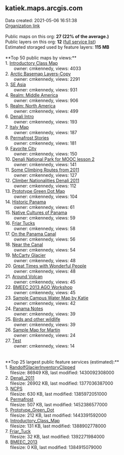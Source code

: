 <h2>katiek.maps.arcgis.com</h2> Data created: 2021-05-06 16:51:38 <br /><a target='new' href='https://katiek.maps.arcgis.com'>Organization link</a><br /><br />Public maps on this org: <b>27 (22% of the average.)</b><br />Public layers on this org: <b>12 </b>(<a target='new' href='https://services.arcgis.com/xixMkgM9qjl4kQgC/ArcGIS/rest/services'>full service list</a>)<br />Estimated storaged used by feature layers: <b>115 MB</b><br /><br />**Top 50 public maps by views:**<br />  1. <a target='new' href='https://www.arcgis.com/home/item.html?id=ea9ce433cf0944f9b6c7f84a6891f3b6'>Introductory Class Map</a> <br />  &nbsp;&nbsp;&nbsp;&nbsp; &nbsp;&nbsp;owner: cmkennedy, views: 4033<br />  2. <a target='new' href='https://www.arcgis.com/home/item.html?id=e1c467571a6b4fc6a99b5686d95fb299'>Arctic Basemap Layers-Copy</a> <br />  &nbsp;&nbsp;&nbsp;&nbsp; &nbsp;&nbsp;owner: cmkennedy, views: 2291<br />  3. <a target='new' href='https://www.arcgis.com/home/item.html?id=c583b3b9a82b443db9b0163813490db2'>SE Asia</a> <br />  &nbsp;&nbsp;&nbsp;&nbsp; &nbsp;&nbsp;owner: cmkennedy, views: 931<br />  4. <a target='new' href='https://www.arcgis.com/home/item.html?id=c3b8f92291704d4496ecc0a80e7c5925'>Realm: Middle America</a> <br />  &nbsp;&nbsp;&nbsp;&nbsp; &nbsp;&nbsp;owner: cmkennedy, views: 906<br />  5. <a target='new' href='https://www.arcgis.com/home/item.html?id=349e4e4c930c47fba1f36f372c979853'>Realm: North America</a> <br />  &nbsp;&nbsp;&nbsp;&nbsp; &nbsp;&nbsp;owner: cmkennedy, views: 499<br />  6. <a target='new' href='https://www.arcgis.com/home/item.html?id=f9699530dd5c4f0793adaf112cb57c37'>Denali Intro</a> <br />  &nbsp;&nbsp;&nbsp;&nbsp; &nbsp;&nbsp;owner: cmkennedy, views: 193<br />  7. <a target='new' href='https://www.arcgis.com/home/item.html?id=b0746c6f94b24e35957db4d2b0cf03e4'>Italy Map</a> <br />  &nbsp;&nbsp;&nbsp;&nbsp; &nbsp;&nbsp;owner: cmkennedy, views: 187<br />  8. <a target='new' href='https://www.arcgis.com/home/item.html?id=1a37f1df1f174698bd3077296cafcf7f'>Permafrost Stories</a> <br />  &nbsp;&nbsp;&nbsp;&nbsp; &nbsp;&nbsp;owner: cmkennedy, views: 181<br />  9. <a target='new' href='https://www.arcgis.com/home/item.html?id=9ea9237489d845cd85ca6c08af54f87c'>Favorite City</a> <br />  &nbsp;&nbsp;&nbsp;&nbsp; &nbsp;&nbsp;owner: cmkennedy, views: 150<br />  10. <a target='new' href='https://www.arcgis.com/home/item.html?id=ff0ef97f781e48feaa9eaf48bb6bca19'>Denali National Park for MOOC lesson 2</a> <br />  &nbsp;&nbsp;&nbsp;&nbsp; &nbsp;&nbsp;owner: cmkennedy, views: 141<br />  11. <a target='new' href='https://www.arcgis.com/home/item.html?id=9db53879b32a457981fee3b46d1de9c3'>Some Climbing Routes from 2011</a> <br />  &nbsp;&nbsp;&nbsp;&nbsp; &nbsp;&nbsp;owner: cmkennedy, views: 127<br />  12. <a target='new' href='https://www.arcgis.com/home/item.html?id=7c99421810d14d78b4d49cc45f4c0040'>Climber Nationalities Denali 2011</a> <br />  &nbsp;&nbsp;&nbsp;&nbsp; &nbsp;&nbsp;owner: cmkennedy, views: 112<br />  13. <a target='new' href='https://www.arcgis.com/home/item.html?id=16c6b468f5484f61a0c34068a07ff950'>Prototype Green Dot Map</a> <br />  &nbsp;&nbsp;&nbsp;&nbsp; &nbsp;&nbsp;owner: cmkennedy, views: 104<br />  14. <a target='new' href='https://www.arcgis.com/home/item.html?id=aefd0026f0c94ad88385336f8aa3089d'>Historic Panama</a> <br />  &nbsp;&nbsp;&nbsp;&nbsp; &nbsp;&nbsp;owner: cmkennedy, views: 61<br />  15. <a target='new' href='https://www.arcgis.com/home/item.html?id=57de35cf04a74d2fa8040d611eb1c359'>Native Cultures of Panama</a> <br />  &nbsp;&nbsp;&nbsp;&nbsp; &nbsp;&nbsp;owner: cmkennedy, views: 59<br />  16. <a target='new' href='https://www.arcgis.com/home/item.html?id=e2fb754023584284aaeed6f2f2205066'>Friar Tucks</a> <br />  &nbsp;&nbsp;&nbsp;&nbsp; &nbsp;&nbsp;owner: cmkennedy, views: 58<br />  17. <a target='new' href='https://www.arcgis.com/home/item.html?id=e60cd816dab6409aafea119b8f197721'>On the Panama Canal</a> <br />  &nbsp;&nbsp;&nbsp;&nbsp; &nbsp;&nbsp;owner: cmkennedy, views: 56<br />  18. <a target='new' href='https://www.arcgis.com/home/item.html?id=7827bf646c94448f90a2581e0eeeabdd'>Near the Canal</a> <br />  &nbsp;&nbsp;&nbsp;&nbsp; &nbsp;&nbsp;owner: cmkennedy, views: 54<br />  19. <a target='new' href='https://www.arcgis.com/home/item.html?id=de7fa417ac2d45ba845853d22cc7be8c'>McCarty Glacier</a> <br />  &nbsp;&nbsp;&nbsp;&nbsp; &nbsp;&nbsp;owner: cmkennedy, views: 48<br />  20. <a target='new' href='https://www.arcgis.com/home/item.html?id=745435549e6e4d2b88c8484363058a62'>Great Times with Wonderful People</a> <br />  &nbsp;&nbsp;&nbsp;&nbsp; &nbsp;&nbsp;owner: cmkennedy, views: 48<br />  21. <a target='new' href='https://www.arcgis.com/home/item.html?id=cbfcb98a1ab84c97a1718c6e13f42d1d'>Around Volcan</a> <br />  &nbsp;&nbsp;&nbsp;&nbsp; &nbsp;&nbsp;owner: cmkennedy, views: 45<br />  22. <a target='new' href='https://www.arcgis.com/home/item.html?id=f334b13ebb794e38b988054ab745aabd'>BMEEC 2013 AGO Workshop</a> <br />  &nbsp;&nbsp;&nbsp;&nbsp; &nbsp;&nbsp;owner: cmkennedy, views: 45<br />  23. <a target='new' href='https://www.arcgis.com/home/item.html?id=7b0de6d01a5f457fb17b1bd887351e85'>Sample Campus Water Map by Katie</a> <br />  &nbsp;&nbsp;&nbsp;&nbsp; &nbsp;&nbsp;owner: cmkennedy, views: 42<br />  24. <a target='new' href='https://www.arcgis.com/home/item.html?id=f353ba68dded4776bb4746c9f192b9fc'>Panama Notes</a> <br />  &nbsp;&nbsp;&nbsp;&nbsp; &nbsp;&nbsp;owner: cmkennedy, views: 39<br />  25. <a target='new' href='https://www.arcgis.com/home/item.html?id=153bcee2fc264562a9cc0738e58628f0'>Birds and other wildlife</a> <br />  &nbsp;&nbsp;&nbsp;&nbsp; &nbsp;&nbsp;owner: cmkennedy, views: 39<br />  26. <a target='new' href='https://www.arcgis.com/home/item.html?id=ee1fc06a646247f7bc79327336f977c4'>Sample Map for Martin</a> <br />  &nbsp;&nbsp;&nbsp;&nbsp; &nbsp;&nbsp;owner: cmkennedy, views: 24<br />  27. <a target='new' href='https://www.arcgis.com/home/item.html?id=157435e66ecd4390ac2e839720b0feb1'>Test</a> <br />  &nbsp;&nbsp;&nbsp;&nbsp; &nbsp;&nbsp;owner: cmkennedy, views: 14<br /><br /><br />**Top 25 largest public feature services (estimated):**<br /> 1. <a target='new' href='https://www.arcgis.com/home/item.html?id=4708b61fe4f4485a8377305e6095d4a5'>RandolfGlacierInventoryClipped</a><br /> &nbsp;&nbsp;&nbsp;&nbsp;filesize: 86949 KB, last modified: 1430092308000<br /> 2. <a target='new' href='https://www.arcgis.com/home/item.html?id=9da893a6c1834c6d8f07b396127f9e38'>Denali_2011</a><br /> &nbsp;&nbsp;&nbsp;&nbsp;filesize: 26902 KB, last modified: 1377036387000<br /> 3. <a target='new' href='https://www.arcgis.com/home/item.html?id=e654a8878fdc440a95becccc4ee7a435'>NCPS</a><br /> &nbsp;&nbsp;&nbsp;&nbsp;filesize: 630 KB, last modified: 1385972051000<br /> 4. <a target='new' href='https://www.arcgis.com/home/item.html?id=93f8368513174759978bb3035a8d0dbb'>Permafrost</a><br /> &nbsp;&nbsp;&nbsp;&nbsp;filesize: 507 KB, last modified: 1452386577000<br /> 5. <a target='new' href='https://www.arcgis.com/home/item.html?id=3c1120e380e7494dab9b2df1afbcd1f3'>Prototype_Green_Dot</a><br /> &nbsp;&nbsp;&nbsp;&nbsp;filesize: 212 KB, last modified: 1443391592000<br /> 6. <a target='new' href='https://www.arcgis.com/home/item.html?id=66fc7d3d35334445810fab60bfad9776'>Introductory_Class_Map</a><br /> &nbsp;&nbsp;&nbsp;&nbsp;filesize: 131 KB, last modified: 1388902778000<br /> 7. <a target='new' href='https://www.arcgis.com/home/item.html?id=c8e307651f264eb29ee2a686a1d6fa7c'>Friar_Tuck</a><br /> &nbsp;&nbsp;&nbsp;&nbsp;filesize: 32 KB, last modified: 1392271984000<br /> 8. <a target='new' href='https://www.arcgis.com/home/item.html?id=c4810354280b4ed59ef721f10093a741'>BMEEC_2013</a><br /> &nbsp;&nbsp;&nbsp;&nbsp;filesize: 0 KB, last modified: 1384915079000<br />